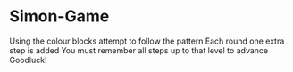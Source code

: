 # Simon-Game
Using the colour blocks attempt to follow the pattern 
Each round one extra step is added 
You must remember all steps up to that level to advance 
Goodluck!
